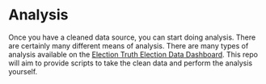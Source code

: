 # Analysis

Once you have a cleaned data source, you can start doing analysis. There are certainly
many different means of analysis. There are many types of analysis available on the
[Election Truth Election Data Dashboard](https://data.electiontruthalliance.org/). This repo will aim to provide scripts
to take the clean data and perform the analysis yourself.